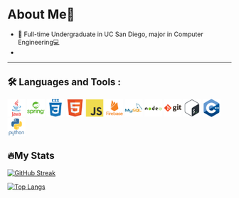 # About Me👻
- 🏫 Full-time Undergraduate in UC San Diego, major in Computer Engineering💻
- 


---
## 🛠️ Languages and Tools :    
<div>
  <img src="https://github.com/devicons/devicon/blob/master/icons/java/java-original-wordmark.svg" title="Java" alt="Java" width="40" height="40"/>
  <img src="https://github.com/devicons/devicon/blob/master/icons/spring/spring-original-wordmark.svg" title="Spring" alt="Spring" width="40" height="40"/>
  <img src="https://github.com/devicons/devicon/blob/master/icons/css3/css3-plain-wordmark.svg"  title="CSS3" alt="CSS" width="40" height="40"/>
  <img src="https://github.com/devicons/devicon/blob/master/icons/html5/html5-original.svg" title="HTML5" alt="HTML" width="40" height="40"/>
  <img src="https://github.com/devicons/devicon/blob/master/icons/javascript/javascript-original.svg" title="JavaScript" alt="JavaScript" width="40" height="40"/>
  <img src="https://github.com/devicons/devicon/blob/master/icons/firebase/firebase-plain-wordmark.svg" title="Firebase" alt="Firebase" width="40" height="40"/>
  <img src="https://github.com/devicons/devicon/blob/master/icons/mysql/mysql-original-wordmark.svg" title="MySQL"  alt="MySQL" width="40" height="40"/>
  <img src="https://github.com/devicons/devicon/blob/master/icons/nodejs/nodejs-original-wordmark.svg" title="NodeJS" alt="NodeJS" width="40" height="40"/>
  <img src="https://github.com/devicons/devicon/blob/master/icons/git/git-original-wordmark.svg" title="Git" alt="Git" width="40" height="40"/>
  <img src="https://github.com/devicons/devicon/blob/master/icons/bash/bash-original.svg" title="Bash" alt="Bash" width="40" height="40">
  <img src="https://github.com/devicons/devicon/blob/master/icons/cplusplus/cplusplus-original.svg" title="C++" alt="C++" width="40" height="40">
  <img src="https://github.com/devicons/devicon/blob/master/icons/python/python-original-wordmark.svg" title="C++" alt="C++" width="40" height="40">
</div>

## 🔥My Stats

[![GitHub Streak](http://github-readme-streak-stats.herokuapp.com?user=jasper-hyj&theme=dark&background=000000)](https://git.io/streak-stats)

[![Top Langs](https://github-readme-stats.vercel.app/api/top-langs/?username=jasper-hyj&layout=compact&theme=vision-friendly-dark)](https://github.com/anuraghazra/github-readme-stats)
